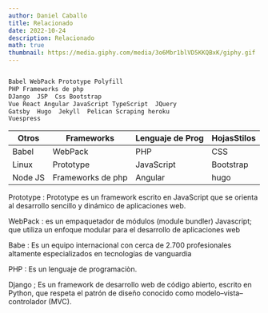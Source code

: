 ```yaml
---
author: Daniel Caballo
title: Relacionado
date: 2022-10-24
description: Relacionado
math: true
thumbnail: https://media.giphy.com/media/3o6Mbr1blVD5KKQBxK/giphy.gif
---
```


`````bash

Babel WebPack Prototype Polyfill
PHP Frameworks de php
DJango  JSP  Css Bootstrap 
Vue React Angular JavaScript TypeScript  JQuery
Gatsby  Hugo  Jekyll  Pelican Scraping heroku 
Vuespress 

`````


| Otros    | Frameworks| Lenguaje de Prog | HojasStilos |
|--------|----------|----------------|-----------|
|Babel     |WebPack     |     PHP        |    CSS        |
|Linux     |Prototype   | JavaScript     | Bootstrap     |
|Node JS   |Frameworks de php|Angular    |    hugo       |


Prototype :  Prototype es un framework escrito en JavaScript que se orienta al desarrollo sencillo y dinámico de aplicaciones web.

WebPack :  es un empaquetador de módulos (module bundler) Javascript; que utiliza un enfoque modular para el desarrollo de aplicaciones web

Babe : Es un equipo internacional con cerca de 2.700 profesionales altamente especializados en tecnologías de vanguardia

PHP : Es un lenguaje de programaciòn.

Django ; Es un framework de desarrollo web de código abierto, escrito en Python, que respeta el patrón de diseño conocido como modelo–vista–controlador (MVC).

